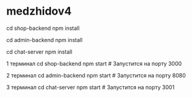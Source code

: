 # medzhidov4


cd shop-backend npm install

cd admin-backend npm install

cd chat-server npm install

1 терминал cd shop-backend npm start # Запустится на порту 3000

2 терминал cd admin-backend npm start # Запустится на порту 8080

3 терминал cd chat-server npm start # Запустится на порту 3001
